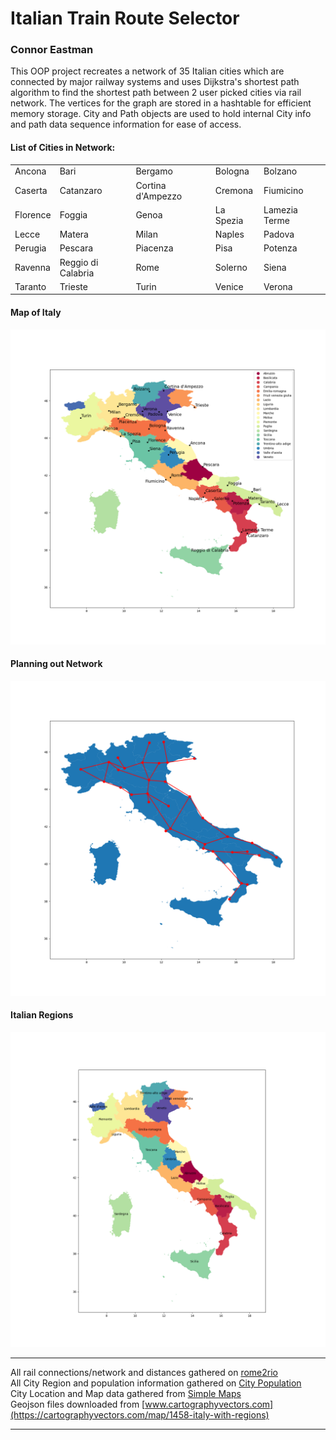 # Italian Train Route Selector
### Connor Eastman


This OOP project recreates a network of 35 Italian cities which are connected by major railway systems and uses Dijkstra's shortest path algorithm 
to find the shortest path between 2 user picked cities via rail network. The vertices for the graph are stored in a hashtable for efficient memory 
storage. City and Path objects are used to hold internal City info and path data sequence information for ease of access. 

#### List of Cities in Network:
|              |                     |                    |            |                |
| ------------ | ------------------- | -------------------| ---------- | -------------- |
| Ancona       | Bari                | Bergamo            | Bologna    | Bolzano        |
| Caserta      | Catanzaro           | Cortina d'Ampezzo  | Cremona    | Fiumicino      | 
| Florence     | Foggia              | Genoa              | La Spezia  | Lamezia Terme  | 
| Lecce        | Matera              | Milan              | Naples     | Padova         |
| Perugia      | Pescara             | Piacenza           | Pisa       | Potenza        | 
| Ravenna      | Reggio di Calabria  | Rome               | Solerno    |  Siena         |
| Taranto      | Trieste             | Turin              | Venice     | Verona         |


#### Map of Italy
![Network Outline](./images/italian_cities.png) 

#### Planning out Network
![Network Outline](./images/network_outline.png) 

#### Italian Regions
![Network Outline](./images/italian_regions.png) 



___

All rail connections/network and distances gathered on [rome2rio](https://www.rome2rio.com/)  
All City Region and population information gathered on [City Population](https://www.citypopulation.de/en/italy/)  
City Location and Map data gathered from [Simple Maps](https://simplemaps.com/data/it-cities)  
Geojson files downloaded from [www.cartographyvectors.com](https://cartographyvectors.com/map/1458-italy-with-regions)   
___

